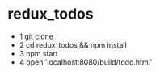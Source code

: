 # redux_todos
* 1  git clone
* 2  cd redux_todos && npm install
* 3  npm start
* 4  open 'localhost:8080/build/todo.html'

